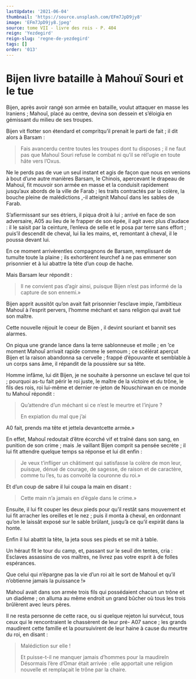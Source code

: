 ```yaml
---
lastUpdate: '2021-06-04'
thumbnail: 'https://source.unsplash.com/EFm7JpD9jy8'
image: 'EFm7JpD9jy8.jpeg'
source: tome VII - livre des rois - P. 404
reign: 'Yezdegird'
reign-slug: 'regne-de-yezdegird'
tags: []
order: '013'
---
```


# Bijen livre bataille à Mahouï Souri et le tue

Bijen, après avoir rangé son armée en bataille, voulut attaquer en masse les Iraniens ; Mahouî, placé au centre, devina son dessein et s’éloigia en gémissant du milieu de ses troupes.

Bijen vit flotter son étendard et compritqu’il prenait le parti de fait ; il dit alors à Barsam :

> Fais avancerdu centre toutes les troupes dont tu disposes ; il ne faut pas que Mahouî Souri refuse le combat ni qu’il se rél’ugie en toute hâte vers l’Oxus.

Ne le perds pas de vue un seul instant et agis de façon que nous en venions à bout d’une autre manières Barsam, le Chinois, apercevant le drapeau de Mahouï, fit mouvoir son armée en masse et la conduisit rapidement jusqu’aux abords de la ville de Farab ; les traits contractés par la colère, la bouche pleine de malédictions ,-il atteignit Mahouî dans les sables de Farab.

S’afiermissant sur ses étriers, il piqua droit à lui ; arrivé en face de son adversaire, A05 au lieu de le frapper de son épée, il agit avec plus d’audace : il le saisit par la ceinture, l’enleva de selle et le posa par terre sans effort ; puis’il descendit de cheval, lui lia les mains, et, remontant à cheval, il le poussa devant lui.

En ce moment arrivèrentles compagnons de Barsam, remplissant de tumulte toute la plaine ; ils exhortèrent leurchef à ne pas emmener son prisonnier et à lui abattre la tête d’un coup de hache.

Mais Barsam leur répondit :

> Il ne convient pas d’agir ainsi, puisque Bijen n’est pas informé de la capture de son ennemi.»

Bijen apprit aussitôt qu’on avait fait prisonnier l’esclave impie, l’ambitieux Mahouî à l’esprit pervers, l’homme méchant et sans religion qui avait tué son maître.

Cette nouvelle réjouit le coeur de Bijen , il devint souriant et bannit ses alarmes.

On piqua une grande lance dans la terre sablonneuse et molle ; en ’ce moment Mahouî arrivait rapide comme le semoum ; ce scélérat aperçut Bijen et la raison abandonna sa cervelle ; frappé d’épouvante et semblable à un corps sans âme, il répandit de la poussière sur sa tête.

Homme infâme, lui dit Bijen, je ne souhaite à personne un esclave tel que toi ; pourquoi as-tu fait périr le roi juste, le maître de la victoire et du trône, le fils des rois, roi lui-même et dernier re-jeton de Nouschirwan en ce monde tu Mahouî répondit :

> Qu’attendre d’un méchant si ce n’est le meurtre et l’injure ?
>
> En expiation du mal que j’ai
>
> 
A0
fait, prends ma tête et jettela devantcette armée.»

En effet, Mahouî redoutait d’être écorché vif et traîné dans son sang, en punition de son crime ; mais .le vaillant Bijen comprit sa pensée secrète ; il lui fit attendre quelque temps sa réponse et lui dit enfin :

> Je veux t’infliger un châtiment qui satisfasse la colère de mon leur, puisque, dénué de courage, de sagesse, de raison et de caractère, comme tu l’es, tu as convoité la couronne du roi.»

Et d’un coup de sabre il lui coupa la main en disant :

> Cette main n’a jamais en d’égale dans le crime.»

Ensuite, il lui fit couper les deux pieds pour qu’il restât sans mouvement et lui fit arracher les oreilles et le nez ; puis il monta à cheval, en ordonnant qu’on le laissât exposé sur le sable brûlant, jusqu’à ce qu’il expirât dans la honte.

Enfin il lui abattit la tête, la jeta sous ses pieds et se mit à table.

Un héraut fit le tour du camp, et, passant sur le seuil dm tentes, cria : Esclaves assassins de vos maîtres, ne livrez pas votre esprit à de folles espérances.

Que celui qui n’épargne pas la vie d’un roi ait le sort de Mahouî et qu’il n’obtienne jamais la puissance !»

Mahouî avait dans son armée trois fils qui possédaient chacun un trône et un diadème ; on alluma au même endroit un grand bûcher où tous les trois brûlèrent avec leurs pères.

Il ne resta personne de cette race, ou si quelque rejeton lui survécut, tous ceux qui le rencontraient le chassèrent de leur pré- A07 sance ; les grands maudirent cette famille et la poursuivirent de leur haine à cause du meurtre du roi, en disant :

> Malédiction sur elle !
>
> Et puisse-t-il ne manquer jamais d’hommes pour la maudireln Désormais l’ère d’Omar était arrivée : elle apportait une religion nouvelle et remplaçait le trône par la chaire.
